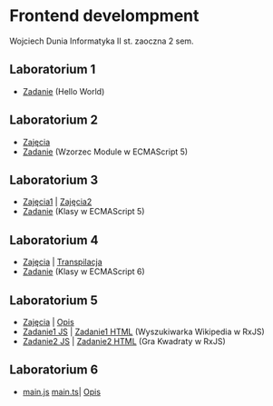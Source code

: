 # Frontend develompment
Wojciech Dunia
Informatyka II st. zaoczna 2 sem.

## Laboratorium 1
* [Zadanie](https://github.com/wdunia/FrontendDev/blob/master/lab1/hello.js) (Hello World)

## Laboratorium 2
* [Zajęcia](https://github.com/wdunia/FrontendDev/blob/master/lab2/lab2.js)
* [Zadanie](https://github.com/wdunia/FrontendDev/blob/master/lab2/home.js) (Wzorzec Module w ECMAScript 5)

## Laboratorium 3
* [Zajęcia1](https://github.com/wdunia/FrontendDev/blob/master/lab3/lab3.js) |
[Zajęcia2](https://github.com/wdunia/FrontendDev/blob/master/lab3/lab3-1.js)
* [Zadanie](https://github.com/wdunia/FrontendDev/blob/master/lab3/lab3-2.js) (Klasy w ECMAScript 5)

## Laboratorium 4
* [Zajęcia](https://github.com/wdunia/FrontendDev/blob/master/lab4/lab4.js) |
[Transpilacja](https://github.com/wdunia/FrontendDev/blob/master/lab4/lab4-compiled.js)
* [Zadanie](https://github.com/wdunia/FrontendDev/blob/master/lab4/lab4-zadanie.js) (Klasy w ECMAScript 6)

## Laboratorium 5
* [Zajęcia](https://github.com/wdunia/FrontendDev/blob/master/lab5/lab5.js) |
[Opis](https://github.com/wdunia/FrontendDev/blob/master/lab5/lab5.adoc)
* [Zadanie1 JS](https://github.com/wdunia/FrontendDev/blob/master/lab5/app.js) |
[Zadanie1 HTML](https://github.com/wdunia/FrontendDev/blob/master/lab5/index.html) (Wyszukiwarka Wikipedia w RxJS)
* [Zadanie2 JS](https://github.com/wdunia/FrontendDev/blob/master/lab5/kwadraty.js) |
[Zadanie2 HTML](https://github.com/wdunia/FrontendDev/blob/master/lab5/kwadraty.html) (Gra Kwadraty w RxJS)

## Laboratorium 6
* [main.js](https://github.com/wdunia/FrontendDev/blob/master/lab6/src/main.js) [main.ts](https://github.com/wdunia/FrontendDev/blob/master/lab6/src/main.ts)|
[Opis](https://github.com/wdunia/FrontendDev/blob/master/lab6/lab6.adoc)

